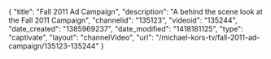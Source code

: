 {
    "title": "Fall 2011 Ad Campaign",
    "description": "A behind the scene look at the Fall 2011 Campaign",
    "channelid": "135123",
    "videoid": "135244",
    "date_created": "1385969237",
    "date_modified": "1418181125",
    "type": "captivate",
    "layout": "channelVideo",
    "url": "\/michael-kors-tv\/fall-2011-ad-campaign\/135123-135244"
}